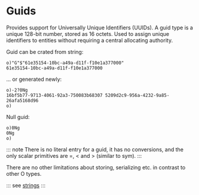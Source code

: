 # Guids

Provides support for Universally Unique Identifiers (UUIDs). A guid type is a unique 128-bit number, stored as 16 octets. Used to assign unique identifiers to entities without requiring a central allocating authority.

Guid can be crated from string:

```o
o)"G"$"61e35154-10bc-a49a-d11f-f10e1a377000"
61e35154-10bc-a49a-d11f-f10e1a377000
```

... or generated newly:

```o
o)-2?0Ng
16bf5b77-9713-4061-92a3-750083b68307 5209d2c9-956a-4232-9a85-26afa5168d96
o)
```

Null guid:

```o
o)0Ng
0Ng
o)
```

::: note
There is no literal entry for a guid, it has no conversions, and the only scalar primitives are =, < and > (similar to sym).
:::

There are no other limitations about storing, serializing etc. in contrast to other O types.

::: see
[strings](/reference/types/strings.md)
:::
